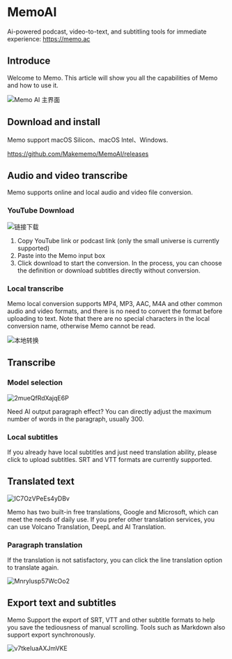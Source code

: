 # MemoAI
Ai-powered podcast, video-to-text, and subtitling tools for immediate experience: https://memo.ac  

## Introduce
Welcome to Memo. This article will show you all the capabilities of Memo and how to use it.

![Memo AI 主界面](https://vip2.loli.io/2023/08/13/K36MhLx1f7HgjtX.png)

## Download and install

Memo support macOS Silicon、macOS Intel、Windows.

https://github.com/Makememo/MemoAI/releases


## Audio and video transcribe

Memo supports online and local audio and video file conversion.

### YouTube  Download
![链接下载](https://vip2.loli.io/2023/08/13/IzKLQf1V9hTPOEm.png)

1. Copy YouTube link or podcast link (only the small universe is currently supported)
2. Paste into the Memo input box
3. Click download to start the conversion. In the process, you can choose the definition or download subtitles directly without conversion.

### Local transcribe

Memo local conversion supports MP4, MP3, AAC, M4A and other common audio and video formats, and there is no need to convert the format before uploading to text. Note that there are no special characters in the local conversion name, otherwise Memo cannot be read.

 ![本地转换](https://vip2.loli.io/2023/08/13/G5Bo7TrCxXPYlw9.png)


## Transcribe

### Model selection

![2mueQfRdXajqE6P](https://vip2.loli.io/2023/08/13/2mueQfRdXajqE6P.png)

Need AI output paragraph effect? You can directly adjust the maximum number of words in the paragraph, usually 300.

### Local subtitles

If you already have local subtitles and just need translation ability, please click to upload subtitles. SRT and VTT formats are currently supported.

## Translated text

![IC7OzVPeEs4yDBv](https://vip2.loli.io/2023/08/13/IC7OzVPeEs4yDBv.png)

Memo has two built-in free translations, Google and Microsoft, which can meet the needs of daily use. If you prefer other translation services, you can use Volcano Translation, DeepL and AI Translation.

### Paragraph translation

If the translation is not satisfactory, you can click the line translation option to translate again.

![Mnrylusp57WcOo2](https://vip2.loli.io/2023/08/13/Mnrylusp57WcOo2.png)


## Export text and subtitles

Memo Support the export of SRT, VTT and other subtitle formats to help you save the tediousness of manual scrolling. Tools such as Markdown also support export synchronously.

![v7tkeIuaAXJmVKE](https://vip2.loli.io/2023/08/13/v7tkeIuaAXJmVKE.png)

